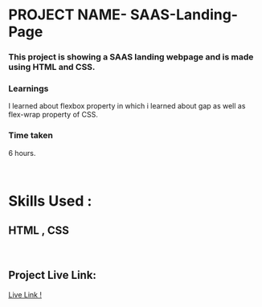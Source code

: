  
# PROJECT NAME- SAAS-Landing-Page

### This project is showing a SAAS landing webpage and is made using HTML and CSS.
### Learnings
I learned about flexbox property in which i learned about gap as well as flex-wrap property of CSS.

### Time taken
6 hours.

</br>

# Skills Used :

## HTML ,  CSS

</br>


## Project Live Link:

[Live Link !](https://saas13.netlify.app/)


